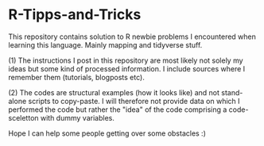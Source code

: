# R-Tipps-and-Tricks
This repository contains solution to R newbie problems I encountered when learning this language.
Mainly mapping and tidyverse stuff.

(1) The instructions I post in this repository are most likely not solely my ideas but some kind of processed information. I include sources where I remember them (tutorials, blogposts etc).

(2) The codes are structural examples (how it looks like) and not stand-alone scripts to copy-paste. I will therefore not provide data on which I performed the code but rather the "idea" of the code comprising a code-sceletton with dummy variables.

Hope I can help some people getting over some obstacles :)
